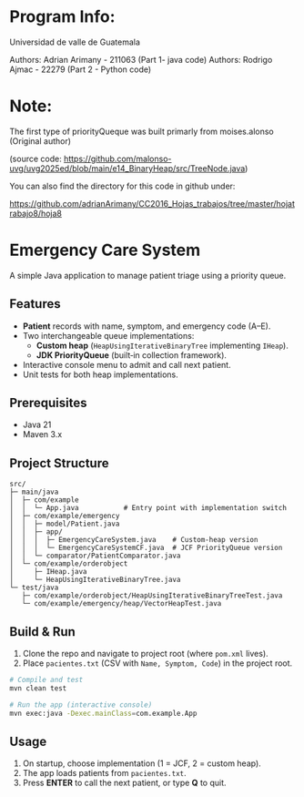 # Program Info:

Universidad de valle de Guatemala

Authors: Adrian Arimany - 211063 (Part 1- java code)
Authors: Rodrigo Ajmac - 22279 (Part 2 - Python code)

# Note:

The first type of priorityQueque was built primarly from  moises.alonso (Original author) 

(source code: https://github.com/malonso-uvg/uvg2025ed/blob/main/e14_BinaryHeap/src/TreeNode.java)

You can also find the directory for this code in github under:

https://github.com/adrianArimany/CC2016_Hojas_trabajos/tree/master/hojatrabajo8/hoja8

# Emergency Care System

A simple Java application to manage patient triage using a priority queue. 

## Features
- **Patient** records with name, symptom, and emergency code (A–E).
- Two interchangeable queue implementations:
  - **Custom heap** (`HeapUsingIterativeBinaryTree` implementing `IHeap`).
  - **JDK PriorityQueue** (built‑in collection framework).
- Interactive console menu to admit and call next patient.
- Unit tests for both heap implementations.

## Prerequisites
- Java 21
- Maven 3.x

## Project Structure
```
src/
├─ main/java
│  ├─ com/example
│  │  └─ App.java           # Entry point with implementation switch
│  ├─ com/example/emergency
│  │  ├─ model/Patient.java
│  │  ├─ app/
│  │  │  ├─ EmergencyCareSystem.java    # Custom-heap version
│  │  │  └─ EmergencyCareSystemCF.java  # JCF PriorityQueue version
│  │  └─ comparator/PatientComparator.java
│  └─ com/example/orderobject
│     ├─ IHeap.java
│     └─ HeapUsingIterativeBinaryTree.java
└─ test/java
   ├─ com/example/orderobject/HeapUsingIterativeBinaryTreeTest.java
   └─ com/example/emergency/heap/VectorHeapTest.java
```

## Build & Run
1. Clone the repo and navigate to project root (where `pom.xml` lives).
2. Place `pacientes.txt` (CSV with `Name, Symptom, Code`) in the project root.

```bash
# Compile and test
mvn clean test

# Run the app (interactive console)
mvn exec:java -Dexec.mainClass=com.example.App
```

## Usage
1. On startup, choose implementation (1 = JCF, 2 = custom heap).
2. The app loads patients from `pacientes.txt`.
3. Press **ENTER** to call the next patient, or type **Q** to quit.


